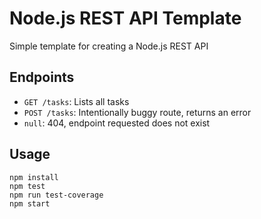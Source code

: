 # Node.js REST API Template
Simple template for creating a Node.js REST API

## Endpoints
* `GET /tasks`: Lists all tasks
* `POST /tasks`: Intentionally buggy route, returns an error
* `null`: 404, endpoint requested does not exist

## Usage
```
npm install
npm test
npm run test-coverage
npm start
```

